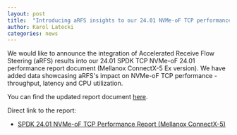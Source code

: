 ```yaml
---
layout: post
title:  "Introducing aRFS insights to our 24.01 NVMe-oF TCP performance reports"
author: Karol Latecki
categories: news
---
```


We would like to announce the integration of Accelerated Receive Flow Steering (aRFS) results into
our 24.01 SPDK TCP NVMe-oF 24.01 performance report document (Mellanox ConnectX-5 Ex version).
We have added data showcasing aRFS's impact on NVMe-oF TCP performance - throughput, latency and
CPU utilization.

You can find the updated report document [here](https://spdk.io/doc/performance_reports.html).

Direct link to the report:

- [SPDK 24.01 NVMe-oF TCP Performance Report (Mellanox ConnectX-5)](https://ci.spdk.io/download/performance-reports/SPDK_tcp_mlx_perf_report_2401.pdf)
